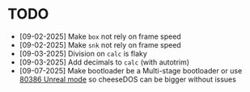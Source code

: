 # TODO

- [09-02-2025] Make `box` not rely on frame speed
- [09-02-2025] Make `snk` not rely on frame speed
- [09-03-2025] Division on `calc` is flaky
- [09-03-2025] Add decimals to `calc` (with autotrim)
- [09-07-2025] Make bootloader be a Multi-stage bootloader or use [80386 Unreal mode](https://en.wikipedia.org/wiki/Unreal_mode) so cheeseDOS can be bigger without issues
